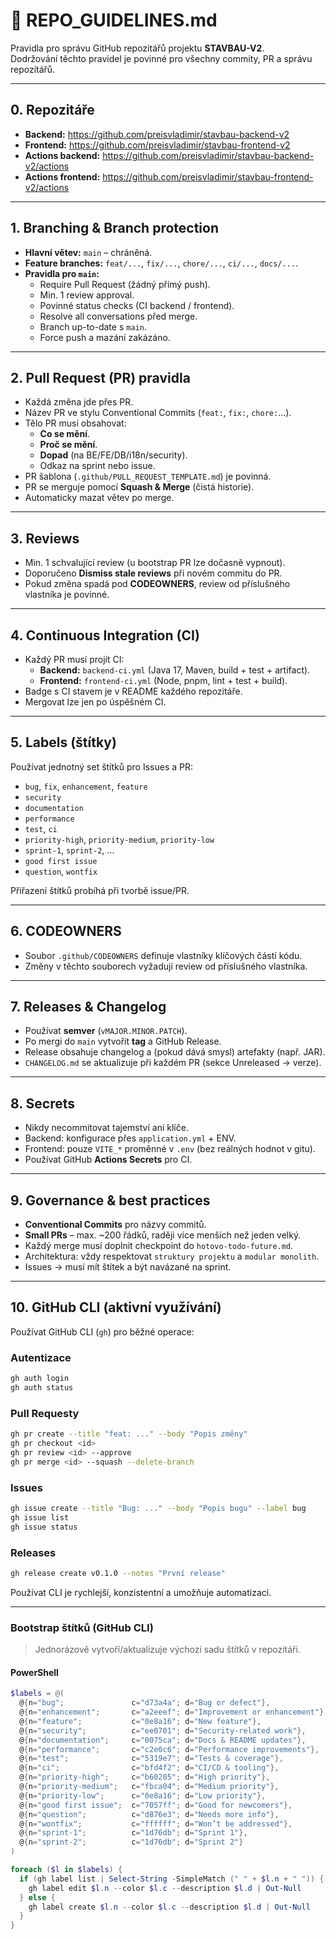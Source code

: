 # 📂 REPO_GUIDELINES.md

Pravidla pro správu GitHub repozitářů projektu **STAVBAU-V2**.  
Dodržování těchto pravidel je povinné pro všechny commity, PR a správu repozitářů.

---

## 0. Repozitáře
- **Backend:** https://github.com/preisvladimir/stavbau-backend-v2  
- **Frontend:** https://github.com/preisvladimir/stavbau-frontend-v2  
- **Actions backend:** https://github.com/preisvladimir/stavbau-backend-v2/actions  
- **Actions frontend:** https://github.com/preisvladimir/stavbau-frontend-v2/actions  

---

## 1. Branching & Branch protection
- **Hlavní větev:** `main` – chráněná.
- **Feature branches:** `feat/...`, `fix/...`, `chore/...`, `ci/...`, `docs/...`.
- **Pravidla pro `main`:**
  - Require Pull Request (žádný přímý push).
  - Min. 1 review approval.
  - Povinné status checks (CI backend / frontend).
  - Resolve all conversations před merge.
  - Branch up-to-date s `main`.
  - Force push a mazání zakázáno.

---

## 2. Pull Request (PR) pravidla
- Každá změna jde přes PR.
- Název PR ve stylu Conventional Commits (`feat:`, `fix:`, `chore:`...).
- Tělo PR musí obsahovat:
  - **Co se mění**.
  - **Proč se mění**.
  - **Dopad** (na BE/FE/DB/i18n/security).
  - Odkaz na sprint nebo issue.
- PR šablona (`.github/PULL_REQUEST_TEMPLATE.md`) je povinná.
- PR se merguje pomocí **Squash & Merge** (čistá historie).
- Automaticky mazat větev po merge.

---

## 3. Reviews
- Min. 1 schvalující review (u bootstrap PR lze dočasně vypnout).
- Doporučeno **Dismiss stale reviews** při novém commitu do PR.
- Pokud změna spadá pod **CODEOWNERS**, review od příslušného vlastníka je povinné.

---

## 4. Continuous Integration (CI)
- Každý PR musí projít CI:
  - **Backend:** `backend-ci.yml` (Java 17, Maven, build + test + artifact).
  - **Frontend:** `frontend-ci.yml` (Node, pnpm, lint + test + build).
- Badge s CI stavem je v README každého repozitáře.
- Mergovat lze jen po úspěšném CI.

---

## 5. Labels (štítky)
Používat jednotný set štítků pro Issues a PR:
- `bug`, `fix`, `enhancement`, `feature`
- `security`
- `documentation`
- `performance`
- `test`, `ci`
- `priority-high`, `priority-medium`, `priority-low`
- `sprint-1`, `sprint-2`, ...
- `good first issue`
- `question`, `wontfix`

Přiřazení štítků probíhá při tvorbě issue/PR.

---

## 6. CODEOWNERS
- Soubor `.github/CODEOWNERS` definuje vlastníky klíčových částí kódu.
- Změny v těchto souborech vyžadují review od příslušného vlastníka.

---

## 7. Releases & Changelog
- Používat **semver** (`vMAJOR.MINOR.PATCH`).
- Po mergi do `main` vytvořit **tag** a GitHub Release.
- Release obsahuje changelog a (pokud dává smysl) artefakty (např. JAR).
- `CHANGELOG.md` se aktualizuje při každém PR (sekce Unreleased → verze).

---

## 8. Secrets
- Nikdy necommitovat tajemství ani klíče.
- Backend: konfigurace přes `application.yml` + ENV.
- Frontend: pouze `VITE_*` proměnné v `.env` (bez reálných hodnot v gitu).
- Používat GitHub **Actions Secrets** pro CI.

---

## 9. Governance & best practices
- **Conventional Commits** pro názvy commitů.
- **Small PRs** – max. ~200 řádků, raději více menších než jeden velký.
- Každý merge musí doplnit checkpoint do `hotovo-todo-future.md`.
- Architektura: vždy respektovat `struktury projektu` a `modular monolith`.
- Issues → musí mít štítek a být navázané na sprint.

---

## 10. GitHub CLI (aktivní využívání)
Používat GitHub CLI (`gh`) pro běžné operace:

### Autentizace
```bash
gh auth login
gh auth status
```

### Pull Requesty
```bash
gh pr create --title "feat: ..." --body "Popis změny"
gh pr checkout <id>
gh pr review <id> --approve
gh pr merge <id> --squash --delete-branch
```

### Issues
```bash
gh issue create --title "Bug: ..." --body "Popis bugu" --label bug
gh issue list
gh issue status
```

### Releases
```bash
gh release create v0.1.0 --notes "První release"
```

Používat CLI je rychlejší, konzistentní a umožňuje automatizaci.

---
### Bootstrap štítků (GitHub CLI)

> Jednorázově vytvoří/aktualizuje výchozí sadu štítků v repozitáři.

#### PowerShell
```powershell
$labels = @(
  @{n="bug";               c="d73a4a"; d="Bug or defect"},
  @{n="enhancement";       c="a2eeef"; d="Improvement or enhancement"},
  @{n="feature";           c="0e8a16"; d="New feature"},
  @{n="security";          c="ee0701"; d="Security-related work"},
  @{n="documentation";     c="0075ca"; d="Docs & README updates"},
  @{n="performance";       c="c2e0c6"; d="Performance improvements"},
  @{n="test";              c="5319e7"; d="Tests & coverage"},
  @{n="ci";                c="bfd4f2"; d="CI/CD & tooling"},
  @{n="priority-high";     c="b60205"; d="High priority"},
  @{n="priority-medium";   c="fbca04"; d="Medium priority"},
  @{n="priority-low";      c="0e8a16"; d="Low priority"},
  @{n="good first issue";  c="7057ff"; d="Good for newcomers"},
  @{n="question";          c="d876e3"; d="Needs more info"},
  @{n="wontfix";           c="ffffff"; d="Won’t be addressed"},
  @{n="sprint-1";          c="1d76db"; d="Sprint 1"},
  @{n="sprint-2";          c="1d76db"; d="Sprint 2"}
)

foreach ($l in $labels) {
  if (gh label list | Select-String -SimpleMatch (" " + $l.n + " ")) {
    gh label edit $l.n --color $l.c --description $l.d | Out-Null
  } else {
    gh label create $l.n --color $l.c --description $l.d | Out-Null
  }
}